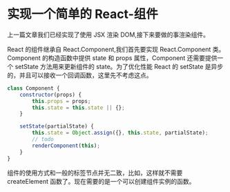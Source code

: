 # 实现一个简单的 React-组件

上一篇文章我们已经实现了使用 JSX 渲染 DOM,接下来要做的事渲染组件。

React 的组件继承自 React.Component,我们首先要实现 React.Component 类。Component 的构造函数中提供 state 和 props 属性，Component 还需要提供一个 setState 方法用来更新组件的 state。为了优化性能 React 的 setState 是异步的，并且可以接收一个回调函数，这里先不考虑这点。

```javascript
class Component {
    constructor(props) {
        this.props = props;
        this.state = this.state || {};
    }

    setState(partialState) {
        this.state = Object.assign({}, this.state, partialState);
        // todo
        renderComponent(this);
    }
}
```

组件的使用方式和一般的标签节点并无二致，比如<MyComponent/>，这样就不需要 createElement 函数了。现在需要的是一个可以创建组件实例的函数。
